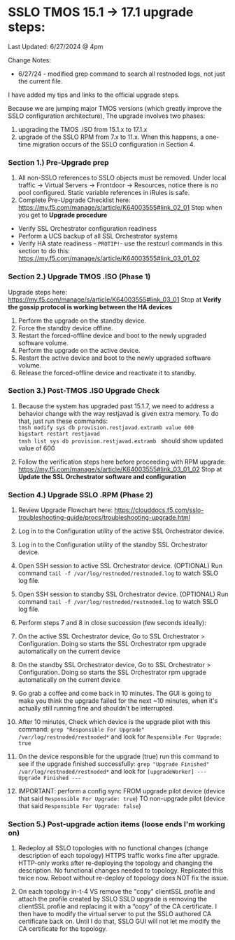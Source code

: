 # SSLO TMOS 15.1 -> 17.1 upgrade steps: 
Last Updated: 6/27/2024 @ 4pm 

Change Notes:
- 6/27/24 - modified grep command to search all restnoded logs, not just the current file. 

I have added my tips and links to the official upgrade steps. 

Because we are jumping major TMOS versions (which greatly improve the SSLO configuration architecture), The upgrade involves two phases: 
1. upgrading the TMOS .ISO from 15.1.x to 17.1.x 
2. upgrade of the SSLO RPM from 7.x to 11.x.  When this happens, a one-time migration occurs of the SSLO configuration in Section 4. 

### Section 1.) Pre-Upgrade prep
1. All non-SSLO references to SSLO objects must be removed. Under local traffic -> Virtual Servers -> Frontdoor -> Resources, notice there is no pool configured. Static variable references in iRules is safe.
2. Complete Pre-Upgrade Checklist here: https://my.f5.com/manage/s/article/K64003555#link_02_01 Stop when you get to **Upgrade procedure**
- Verify SSL Orchestrator configuration readiness
- Perform a UCS backup of all SSL Orchestrator systems
- Verify HA state readiness - `PROTIP!`- use the restcurl commands in this section to do this: https://my.f5.com/manage/s/article/K64003555#link_03_01_02 

### Section 2.) Upgrade TMOS .ISO (Phase 1)
Upgrade steps here: https://my.f5.com/manage/s/article/K64003555#link_03_01 Stop at **Verify the gossip protocol is working between the HA devices**
1. Perform the upgrade on the standby device.
2. Force the standby device offline.
3. Restart the forced-offline device and boot to the newly upgraded software volume.
4. Perform the upgrade on the active device.
5. Restart the active device and boot to the newly upgraded software volume.
6. Release the forced-offline device and reactivate it to standby. 

### Section 3.) Post-TMOS .ISO Upgrade Check
1. Because the system has upgraded past 15.1.7, we need to address a behavior change with the way restjavad is given extra memory. To do that, just run these commands:  
`tmsh modify sys db provision.restjavad.extramb value 600`  
`bigstart restart restjavad`  
`tmsh list sys db provision.restjavad.extramb ` should show updated value of 600  

2. Follow the verification steps here before proceeding with RPM upgrade: https://my.f5.com/manage/s/article/K64003555#link_03_01_02 Stop at **Update the SSL Orchestrator software and configuration**

### Section 4.) Upgrade SSLO .RPM (Phase 2) 
1. Review Upgrade Flowchart here: https://clouddocs.f5.com/sslo-troubleshooting-guide/procs/troubleshooting-upgrade.html 
  
2. Log in to the Configuration utility of the active SSL Orchestrator device.
3. Log in to the Configuration utility of the standby SSL Orchestrator device.
4. Open SSH session to active SSL Orchestrator device. (OPTIONAL) Run command `tail -f /var/log/restnoded/restnoded.log` to watch SSLO log file. 
5. Open SSH session to standby SSL Orchestrator device. (OPTIONAL) Run command `tail -f /var/log/restnoded/restnoded.log` to watch SSLO log file.    
  
6. Perform steps 7 and 8 in close succession (few seconds ideally):
7. On the active SSL Orchestrator device, Go to SSL Orchestrator > Configuration. Doing so starts the SSL Orchestrator rpm upgrade automatically on the current device
8. On the standby SSL Orchestrator device, Go to SSL Orchestrator > Configuration. Doing so starts the SSL Orchestrator rpm upgrade automatically on the current device
9. Go grab a coffee and come back in 10 minutes. The GUI is going to make you think the upgrade failed for the next ~10 minutes, when it's actually still running fine and shouldn't be interrupted.  
10. After 10 minutes, Check which device is the upgrade pilot with this command: `grep "Responsible For Upgrade" /var/log/restnoded/restnoded*` and look for `Responsible For Upgrade: true`  
11. On the device responsible for the upgrade (true) run this command to see if the upgrade finished successfully: `grep "Upgrade Finished" /var/log/restnoded/restnoded*` and look for `[upgradeWorker] --- Upgrade Finished ---`
12. IMPORTANT: perform a config sync FROM upgrade pilot device (device that said `Responsible For Upgrade: true`) TO non-upgrade pilot (device that said `Responsible For Upgrade: false`) 

### Section 5.) Post-upgrade action items (loose ends I'm working on)
1. Redeploy all SSLO topologies with no functional changes (change description of each topology) 
HTTPS traffic works fine after upgrade. HTTP-only works after re-deploying the topology and changing the description. No functional changes needed to topology. Replicated this twice now. Reboot without re-deploy of topology does NOT fix the issue.

2. On each topology in-t-4 VS remove the "copy" clientSSL profile and attach the profile created by SSLO
SSLO upgrade is removing the clientSSL profile and replacing it with a “copy” of the CA certificate. I then have to modify the virtual server to put the SSLO authored CA certificate back on.  Until I do that, SSLO GUI will not let me modify the CA certificate for the topology. 


